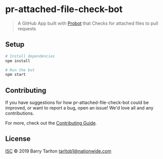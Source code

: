 # pr-attached-file-check-bot

> A GitHub App built with [Probot](https://github.com/probot/probot) that Checks for attached files to pull requests

## Setup

```sh
# Install dependencies
npm install

# Run the bot
npm start
```

## Contributing

If you have suggestions for how pr-attached-file-check-bot could be improved, or want to report a bug, open an issue! We'd love all and any contributions.

For more, check out the [Contributing Guide](CONTRIBUTING.md).

## License

[ISC](LICENSE) © 2019 Barry Tarlton <tarltob1@nationwide.com>
